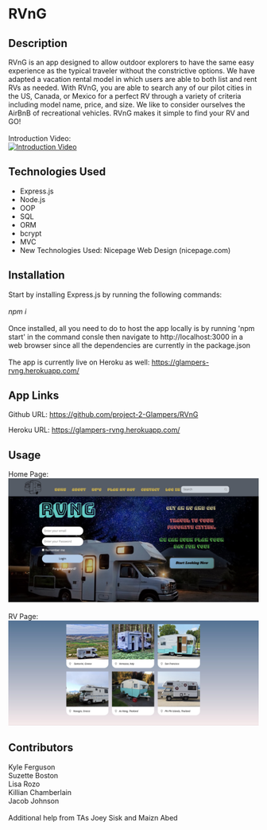 # RVnG

## Description
RVnG is an app designed to allow outdoor explorers to have the same easy experience as the typical traveler without the constrictive options. We have adapted a vacation rental model in which users are able to both list and rent RVs as needed. With RVnG, you are able to search any of our pilot cities in the US, Canada, or Mexico for a perfect RV through a variety of criteria including model name, price, and size. We like to consider ourselves the AirBnB of recreational vehicles. RVnG makes it simple to find your RV and GO!
</br>
</br>
Introduction Video:
</br>
[![Introduction Video](https://i9.ytimg.com/vi/f52WByw8toM/mq2.jpg?sqp=CJCM64wG&rs=AOn4CLBRcEBtir_6_yANEfLA5msTyBkPZw)](https://www.youtube.com/watch?v=f52WByw8toM)


## Technologies Used
- Express.js
- Node.js
- OOP
- SQL
- ORM
- bcrypt
- MVC
- New Technologies Used: Nicepage Web Design (nicepage.com)

## Installation

Start by installing Express.js by running the following commands:
</br>
</br>
<em>npm i</em>
</br>
</br>
Once installed, all you need to do to host the app locally is by running 'npm start' in the command consle then navigate to http://localhost:3000 in a web browser since all the dependencies are currently in the package.json
</br>
</br>
The app is currently live on Heroku as well: https://glampers-rvng.herokuapp.com/



## App Links

Github URL: https://github.com/project-2-Glampers/RVnG

Heroku URL: https://glampers-rvng.herokuapp.com/

## Usage
Home Page:
![app home image](/public/assets/images/homepage.jpg)
</br>
</br>
RV Page:
![app add page](/public/assets/images/rv-page.jpg)



## Contributors
Kyle Ferguson
</br>
Suzette Boston
</br>
Lisa Rozo
</br>
Killian Chamberlain
</br>
Jacob Johnson
</br>
</br>
Additional help from TAs Joey Sisk and Maizn Abed